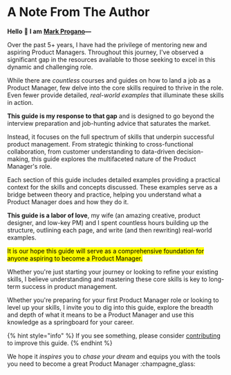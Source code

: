 # A Note From The Author

**Hello** :wave: **I am** [**Mark Progano**](https://mprogano.com)**—**

Over the past 5+ years, I have had the privilege of mentoring new and aspiring Product Managers. Throughout this journey, I've observed a significant gap in the resources available to those seeking to excel in this dynamic and challenging role.

While there are _countless_ courses and guides on how to land a job as a Product Manager, few delve into the core skills required to thrive in the role. Even fewer provide detailed, _real-world examples_ that illuminate these skills in action.



**This guide is my response to that gap** and is designed to go beyond the interview preparation and job-hunting advice that saturates the market.

Instead, it focuses on the full spectrum of skills that underpin successful product management. From strategic thinking to cross-functional collaboration, from customer understanding to data-driven decision-making, this guide explores the multifaceted nature of the Product Manager's role.

Each section of this guide includes detailed examples providing a practical context for the skills and concepts discussed. These examples serve as a bridge between theory and practice, helping you understand what a Product Manager does and how they do it.



**This guide is a labor of love**, my wife (an amazing creative, product designer, and low-key PM) and I spent countless hours building up the structure, outlining each page, and write (and then rewriting) real-world examples.

<mark style="background-color:yellow;">It is our hope this guide will serve as a comprehensive foundation for anyone aspiring to become a Product Manager.</mark>

Whether you're just starting your journey or looking to refine your existing skills, I believe understanding and mastering these core skills is key to long-term success in product management.



Whether you're preparing for your first Product Manager role or looking to level up your skills, I invite you to dig into this guide, explore the breadth and depth of what it means to be a Product Manager and use this knowledge as a springboard for your career.&#x20;

{% hint style="info" %}
If you see something, please consider [contributing](../guidebook/contribute.md) to improve this guide.
{% endhint %}

We hope it _inspires_ you to _chase your dream_ and equips you with the tools you need to become a great Product Manager :champagne\_glass:
